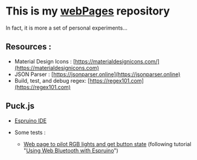 # This is my [webPages](https://philippeardit.github.io/webPages/) repository
In fact, it is more a set of personal experiments...

## Resources :
- Material Design Icons : [https://materialdesignicons.com/](https://materialdesignicons.com)
- JSON Parser : [https://jsonparser.online](https://jsonparser.online)
- Build, test, and debug regex: [https://regex101.com](https://regex101.com)

## Puck.js 
- [Espruino IDE](https://www.espruino.com/ide)

- Some tests :
  - [Web page to pilot RGB lights and get button state](https://philippeardit.github.io/webPages/src/puckJsTestBtnAndLights.html) (following tutorial "[Using Web Bluetooth with Espruino](https://www.espruino.com/Web%20Bluetooth)")

